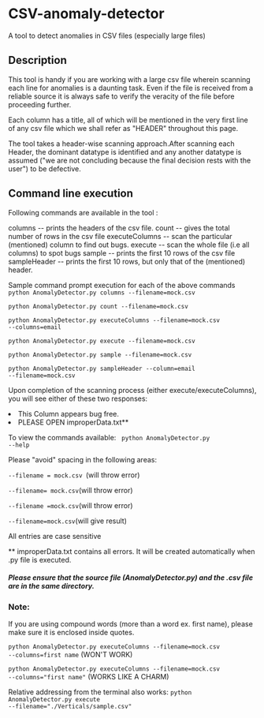 <h1>CSV-anomaly-detector </h1>
A tool to detect anomalies in CSV files (especially large files)

<h2> Description </h2>

This tool is handy if you are working with a large csv file wherein scanning each
line for anomalies is a daunting task. Even if the file is received from a reliable
source it is always safe to verify the veracity of the file before proceeding further.

Each column has a title, all of which will be mentioned in the very first line of any 
csv file which we shall refer as "HEADER" throughout this page.

The tool takes a header-wise scanning approach.After scanning each Header, the dominant
datatype is identified and any another datatype is assumed ("we are not concluding 
because the final decision rests with the user") to be defective. 

<h2> Command line execution </h2>

Following commands are available in the tool :

columns -- prints the headers of the csv file.
count -- gives the total number of rows in the csv file
executeColumns -- scan the particular (mentioned) column to find out bugs.
execute -- scan the whole file (i.e all columns) to spot bugs
sample -- prints the first 10 rows of the csv file
sampleHeader -- prints the first 10 rows, but only that of the (mentioned) header.


Sample command prompt execution for each of the above commands
<code>python AnomalyDetector.py columns --filename=mock.csv </code>

<code>python AnomalyDetector.py count --filename=mock.csv</code>

<code>python AnomalyDetector.py executeColumns --filename=mock.csv --columns=email</code>

<code>python AnomalyDetector.py execute --filename=mock.csv </code>

<code>python AnomalyDetector.py sample --filename=mock.csv </code>

<code>python AnomalyDetector.py sampleHeader --column=email --filename=mock.csv</code>



Upon completion of the scanning process (either execute/executeColumns), you will see either 
of these two responses:
<li>This Column appears bug free.</li>
<li>PLEASE OPEN improperData.txt**</li>

To view the commands available:
<code> python AnomalyDetector.py --help </code>

Please "avoid" spacing in the following areas:
<p><code>--filename = mock.csv </code>(will throw error)</p>
<p><code>--filename= mock.csv</code>(will throw error)</p>
<p><code>--filename =mock.csv</code>(will throw error)</p>
<p><code>--filename=mock.csv</code>(will give result)</p>

All entries are case sensitive

** improperData.txt contains all errors. It will be created automatically when .py
file is executed.

<h5> Please ensure that the source file (AnomalyDetector.py) and the .csv file are in the 
same directory. </h5>

<h3> Note: </h3>

If you are using compound words (more than a word ex. first name), please make sure 
it is enclosed inside quotes.

<code>python AnomalyDetector.py executeColumns --filename=mock.csv --columns=first name</code>
(WON'T WORK)

<code>python AnomalyDetector.py executeColumns --filename=mock.csv --columns="first name"</code>
(WORKS LIKE A CHARM)

Relative addressing from the terminal also works:
<code>python AnomalyDetector.py execute --filename="./Verticals/sample.csv"</code>
